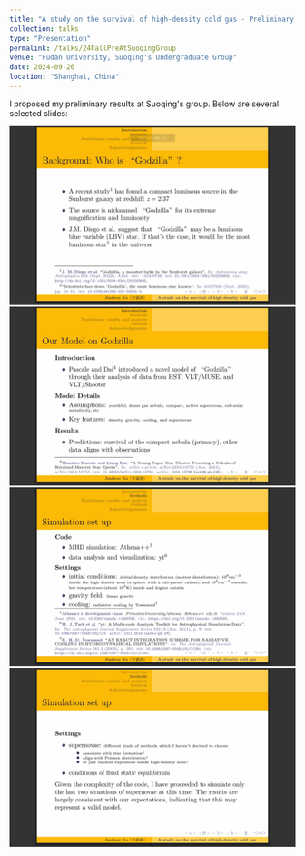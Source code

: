 ```yaml
---
title: "A study on the survival of high-density cold gas - Preliminary results from the Athena++ simulation of the nebula powered by the star cluster 'Godzilla'"
collection: talks
type: "Presentation"
permalink: /talks/24FallPreAtSuoqingGroup
venue: "Fudan University, Suoqing's Undergraduate Group"
date: 2024-09-26
location: "Shanghai, China"
---
```


I proposed my preliminary results at Suoqing's group. Below are several selected slides:

![](PreAtSuoqingBG.png)
![](PreAtSuoqingModel.png)
![](PreAtSuoqingSetUp1.png)
![](PreAtSuoqingSetUp2.png)